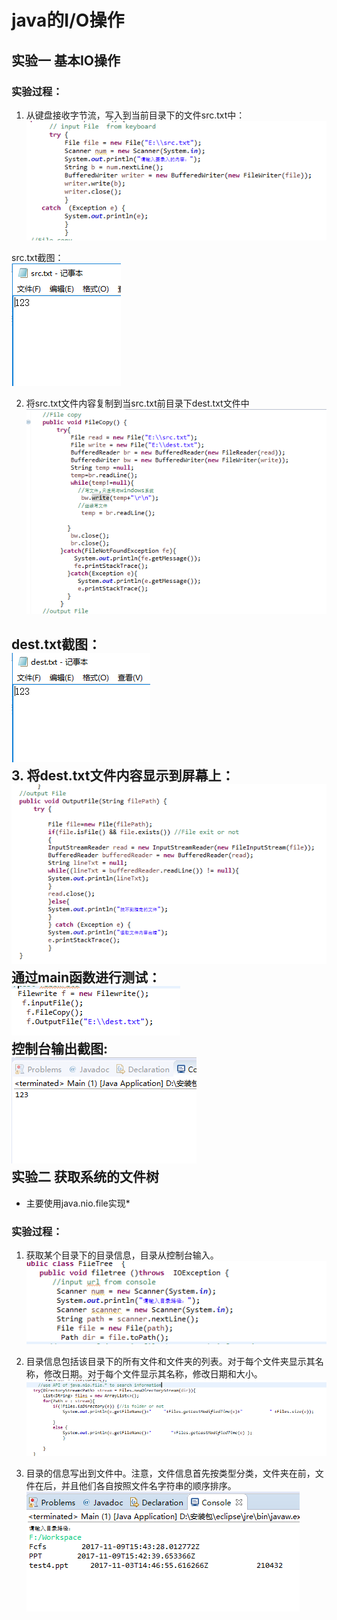java的I/O操作
=======

实验一 基本IO操作
------------------
 ### 实验过程：
 
1. 从键盘接收字节流，写入到当前目录下的文件src.txt中： <br>
![](https://github.com/123012013021/javaSpace/blob/master/IOstream/img/1.png) <br>

src.txt截图： <br>
![](https://github.com/123012013021/javaSpace/blob/master/IOstream/img/2.png) <br>

2. 将src.txt文件内容复制到当src.txt前目录下dest.txt文件中 <br>
![](https://github.com/123012013021/javaSpace/blob/master/IOstream/img/3.png)  <br>

dest.txt截图： <br>
![](https://github.com/123012013021/javaSpace/blob/master/IOstream/img/4.png) <br>
3. 将dest.txt文件内容显示到屏幕上： <br>
![](https://github.com/123012013021/javaSpace/blob/master/IOstream/img/5.png) <br>
通过main函数进行测试： <br>
![](https://github.com/123012013021/javaSpace/blob/master/IOstream/img/6.png) <br>
控制台输出截图: <br>
![](https://github.com/123012013021/javaSpace/blob/master/IOstream/img/7.png)
<br>
实验二 获取系统的文件树
------------------
* 主要使用java.nio.file实现*

 ### 实验过程：
1.  获取某个目录下的目录信息，目录从控制台输入。 <br>
![](https://github.com/123012013021/javaSpace/blob/master/IOstream/img/11.png) <br>

2.  目录信息包括该目录下的所有文件和文件夹的列表。对于每个文件夹显示其名称，修改日期。对于每个文件显示其名称，修改日期和大小。 <br>
![](https://github.com/123012013021/javaSpace/blob/master/IOstream/img/12.png) <br>

3. 目录的信息写出到文件中。注意，文件信息首先按类型分类，文件夹在前，文件在后，并且他们各自按照文件名字符串的顺序排序。 <br>
![](https://github.com/123012013021/javaSpace/blob/master/IOstream/img/13.png) <br>





